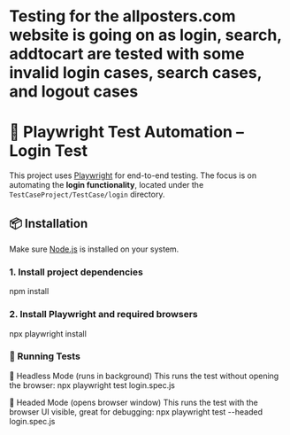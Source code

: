 # Testing for the allposters.com website is going on as login, search, addtocart are tested with some invalid login cases, search cases, and logout cases
# 🧪 Playwright Test Automation – Login Test

This project uses [Playwright](https://playwright.dev/) for end-to-end testing. The focus is on automating the **login functionality**, located under the `TestCaseProject/TestCase/login` directory.

## 📦 Installation

Make sure [Node.js](https://nodejs.org/) is installed on your system.

### 1. Install project dependencies
npm install

### 2. Install Playwright and required browsers

npx playwright install

### 🚀 Running Tests
🔹 Headless Mode (runs in background)
This runs the test without opening the browser:
npx playwright test login.spec.js

🔹 Headed Mode (opens browser window)
This runs the test with the browser UI visible, great for debugging:
npx playwright test --headed login.spec.js
